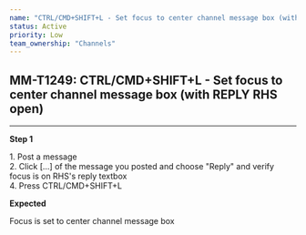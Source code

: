 ```yaml
---
name: "CTRL/CMD+SHIFT+L - Set focus to center channel message box (with REPLY RHS open)"
status: Active
priority: Low
team_ownership: "Channels"
---
```


## MM-T1249: CTRL/CMD+SHIFT+L - Set focus to center channel message box (with REPLY RHS open)

---

**Step 1**

1\. Post a message\
2\. Click \[...] of the message you posted and choose "Reply" and verify focus is on RHS's reply textbox\
4\. Press CTRL/CMD+SHIFT+L

**Expected**

Focus is set to center channel message box
